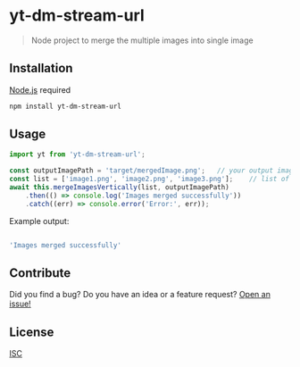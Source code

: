 # yt-dm-stream-url
>  Node project to merge the multiple images into single image

## Installation
[Node.js](https://nodejs.org/en/) required
```bash
npm install yt-dm-stream-url
```

## Usage

```js
import yt from 'yt-dm-stream-url';

const outputImagePath = 'target/mergedImage.png';   // your output image name & directory
const list = ['image1.png', 'image2.png', 'image3.png'];    // list of images
await this.mergeImagesVertically(list, outputImagePath)
    .then(() => console.log('Images merged successfully'))
    .catch((err) => console.error('Error:', err));
```
Example output:
```js

'Images merged successfully'

```

## Contribute
Did you find a bug? Do you have an idea or a feature request? [Open an issue!](https://github.com/bhanuagarwal73/merge-images/issues)

## License
[ISC](https://github.com/bhanuagarwal73/yt-dm-stream-url/blob/master/LICENSE)